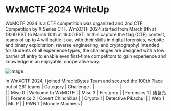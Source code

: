 # WxMCTF 2024 WriteUp

WxMCTF 2024 is a CTF competition was organized and 2nd CTF Competition by X Series CTF. WmXCTF 2024 started from March 8th at 19:00 EST to March 10th at 19:00 EST.
In this capture the flag (CTF) contest, teams of up to 4 will battle it out with their skills in digital forensics, website and binary exploitation, reverse engineering, and cryptography! Intended for students of all experience types, the challenges are designed with a low barrier of entry to enable even first-time competitors to gain experience and knowledge in an enjoyable, cooperative way.

![image](https://github.com/Orch4th/CTFtime/assets/161552093/f5c5d8d8-90ff-4c88-a5ed-d13237ec388c)

In WmXCTF 2024, i joined MiracleBytes Team and secured the 100th Place out of 261 teams
| Category    | Challenge             |
| ----------- | --------------------- |
| Misc 0      | Welcome to WxMCTF     |
| Misc 3      | Firstgrep             |
| Forensics 1 | 諸葛亮                |
| Forensics 2 | Covert Chinchillas    |
| Crypto 1    | Detective Pikachu!    |
| Web 1       | Mr. P                 |
| PWN 1       | Moodle Madness        |

